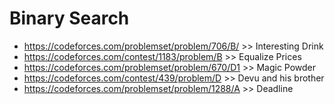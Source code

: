 # Binary Search
- https://codeforces.com/problemset/problem/706/B/ >> Interesting Drink
- https://codeforces.com/contest/1183/problem/B >> Equalize Prices
- https://codeforces.com/problemset/problem/670/D1 >> Magic Powder
- https://codeforces.com/contest/439/problem/D >> Devu and his brother
- https://codeforces.com/problemset/problem/1288/A >> Deadline
